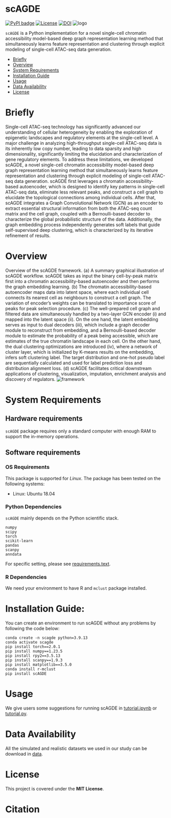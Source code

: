 # scAGDE

[![PyPI badge](https://badge.fury.io/py/scAGDE.svg)](https://pypi.org/project/scAGDE/)
[![License](https://img.shields.io/badge/License-MIT-green.svg)](https://opensource.org/licenses/MIT)
[![DOI](https://zenodo.org/badge/DOI/10.5281/zenodo.11609252.svg)](https://doi.org/10.5281/zenodo.11609252)
![logo](https://github.com/Hgy1014/scAGDE/assets/64194550/867c48cc-c777-4a08-9886-eb6fdb214cc5)

`scAGDE` is a Python implementation for a novel single-cell chromatin accessibility model-based deep graph representation learning method that simultaneously learns feature representation and
clustering through explicit modeling of single-cell ATAC-seq data generation.
- [Briefly](#Briefly)
- [Overview](#overview)
- [System Requirements](#system-requirements)
- [Installation Guide](#installation-guide)
- [Usage](#Usage)
- [Data Availability](#data-availability)
- [License](#license)

# Briefly
Single-cell ATAC-seq technology has significantly advanced our understanding of cellular heterogeneity by enabling the exploration
of epigenetic landscapes and regulatory elements at the single-cell level. A major challenge in analyzing high-throughput single-cell
ATAC-seq data is its inherently low copy number, leading to data sparsity and high dimensionality, significantly limiting the elucidation and characterization of gene regulatory elements. To address these limitations, we developed scAGDE, a novel single-cell chromatin accessibility model-based deep graph representation learning method that simultaneously learns feature representation and
clustering through explicit modeling of single-cell ATAC-seq data generation. scAGDE first leverages a chromatin accessibility-based
autoencoder, which is designed to identify key patterns in single-cell ATAC-seq data, eliminate less relevant peaks, and construct a cell
graph to elucidate the topological connections among individual cells. After that, scAGDE integrates a Graph Convolutional Network
(GCN) as an encoder to extract essential structural information from both the ATAC-seq count matrix and the cell graph, coupled
with a Bernoulli-based decoder to characterize the global probabilistic structure of the data. Additionally, the graph embedding
process independently generates soft labels that guide self-supervised deep clustering, which is characterized by its iterative refinement of results.
# Overview
Overview of the scAGDE framework. (a) A summary graphical illustration of scAGDE workflow. scAGDE takes as input the binary cell-by-peak matrix first into
a chromatin accessibility-based autoencoder and then performs the graph embedding learning. (b) The chromatin accessibility-based autoencoder maps data into latent
space, where each individual cell connects its nearest cell as neighbours to construct a cell graph. The variation of encoder’s weights can be translated to importance score
of peaks for peak selection procedure. (c) The well-prepared cell graph and filtered data are simultaneously handled by a two-layer GCN encoder (i) and mapped into the
latent space (ii). On the one hand, the latent embedding serves as input to dual decoders (iii), which include a graph decoder module to reconstruct from embedding, and a
Bernoulli-based decoder module to estimate the probability of a peak being accessible, which are estimates of the true chromatin landscape in each cell. On the other hand,
the dual clustering optimizations are introduced (iv), where a network of cluster layer, which is initialized by K-means results on the embedding, infers soft clustering label.
The target distribution and one-hot pseudo label are sequentially calculated and used for label prediction loss and distribution alignment loss. (d) scAGDE facilitates critical
downstream applications of clustering, visualization, imputation, enrichment analysis and discovery of regulators.
![framework](https://github.com/Hgy1014/scAGDE/assets/64194550/79b02f20-7bde-4849-abc2-89d5bae66ce3)

# System Requirements
## Hardware requirements
`scAGDE` package requires only a standard computer with enough RAM to support the in-memory operations.

## Software requirements
### OS Requirements
This package is supported for *Linux*. The package has been tested on the following systems:
+ Linux: Ubuntu 18.04

### Python Dependencies
`scAGDE` mainly depends on the Python scientific stack.
```
numpy
scipy
torch
scikit-learn
pandas
scanpy
anndata
```
For specific setting, please see <a href="requirements.txt">requirements.text</a>.
### R Dependencies
We need your environment to have R and `mclust` package installed.
# Installation Guide:
You can create an environment to run scAGDE without any problems by following the code below:
```
conda create -n scagde python=3.9.13
conda activate scagde
pip install torch==2.0.1
pip install numpy==1.23.5
pip install rpy2==3.5.13
pip install scanpy==1.9.3
pip install matplotlib==3.5.0
conda install r-mclust
pip install scAGDE
```

# Usage
We give users some suggestions for running scAGDE in <a href="tutorial.ipynb">tutorial.ipynb</a> or <a href="tutorial.py">tutorial.py</a>.


# Data Availability

All the simulated and realistic datasets we used in our study can be download in <a href="https://doi.org/10.5281/zenodo.11609252">data</a>.

# License

This project is covered under the **MIT License**.

# Citation

```

```


